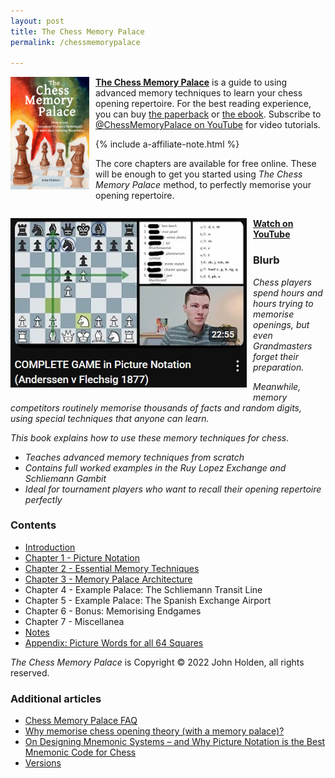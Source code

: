 ```yaml
---
layout: post
title: The Chess Memory Palace
permalink: /chessmemorypalace

---
```


<a href="{{ site.amazon_book_url_chessmemorypalace }}"><img src="/assets/homepage/ChessCover4.png" height="25%" width="25%" style="margin: 0px 10px 20px 0px; float: left;">
<b>The Chess Memory Palace</b></a> is a guide to using advanced memory techniques to learn your chess opening repertoire. For the best reading experience, you can buy <a href="{{ site.amazon_book_url_chessmemorypalace }}">the paperback</a> or [the ebook](https://chessmemorypalace.etsy.com). Subscribe to [@ChessMemoryPalace on YouTube](https://www.youtube.com/@ChessMemoryPalace) for video tutorials.

{% include a-affiliate-note.html %}

The core chapters are available for free online. These will be enough to get you started using *The Chess Memory Palace* method, to perfectly memorise your opening repertoire.
<div style="clear: both;"></div>

<a href="{{ https://youtu.be/eJZBITM7Y2k }}"><img src="/assets/chessmemorypalace/not_in_book/thumbnail_and_title.jpg" style="margin: 0px 10px 20px 0px; float: left;">
<b>Watch on YouTube</b></a>

### Blurb

*Chess players spend hours and hours trying to memorise openings, but even Grandmasters forget their preparation.*

*Meanwhile, memory competitors routinely memorise thousands of facts and random digits, using special techniques that anyone can learn.*

*This book explains how to use these memory techniques for chess.*

- *Teaches advanced memory techniques from scratch*
- *Contains full worked examples in the Ruy Lopez Exchange and Schliemann Gambit*
- *Ideal for tournament players who want to recall their opening repertoire perfectly*

### Contents
- [Introduction](/chessmemorypalace/introduction)
- [Chapter 1 - Picture Notation](/chessmemorypalace/chapter1)
- [Chapter 2 - Essential Memory Techniques](/chessmemorypalace/chapter2)
- [Chapter 3 - Memory Palace Architecture](/chessmemorypalace/chapter3)
- Chapter 4 - Example Palace: The Schliemann Transit Line
- Chapter 5 - Example Palace: The Spanish Exchange Airport
- Chapter 6 - Bonus: Memorising Endgames
- Chapter 7 - Miscellanea
- [Notes](/chessmemorypalace/notes)
- [Appendix: Picture Words for all 64 Squares](/chessmemorypalace/appendix)

*The Chess Memory Palace* is Copyright © 2022 John Holden, all rights reserved. 

### Additional articles
- [Chess Memory Palace FAQ](/chessmemorypalace/faq)
- [Why memorise chess opening theory (with a memory palace)?](/whymemoriseopenings)
- [On Designing Mnemonic Systems – and Why Picture Notation is the Best Mnemonic Code for Chess](/theoryofmnemonics)
- [Versions](/chessmemorypalace/versions)
